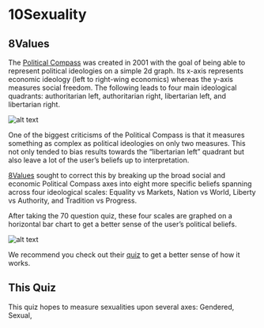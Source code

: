 # 10Sexuality

## 8Values 
The [Political Compass](https://www.politicalcompass.org/) was created in 2001 with the goal of being able to represent political ideologies on a simple 2d graph. Its x-axis represents economic ideology (left to right-wing economics) whereas the y-axis measures social freedom. The following leads to four main ideological quadrants: authoritarian left, authoritarian right, libertarian left, and libertarian right.

![alt text](https://qph.fs.quoracdn.net/main-qimg-62c5d2b208ffd92fb5331453391af9b6)


One of the biggest criticisms of the Political Compass is that it measures something as complex as political ideologies on only two measures. This not only tended to bias results towards the “libertarian left” quadrant but also leave a lot of the user’s beliefs up to interpretation. 

[8Values](https://github.com/8values/8values.github.io#readme) sought to correct this by breaking up the broad social and economic Political Compass axes into eight more specific beliefs spanning across four ideological scales: Equality vs Markets, Nation vs World, Liberty vs Authority, and Tradition vs Progress.

After taking the 70 question quiz, these four scales are graphed on a horizontal bar chart to get a better sense of the user’s political beliefs. 

![alt text](https://abload.de/img/8values2rsy8.png)

We recommend you check out their [quiz](https://8values.github.io/) to get a better sense of how it works.

## This Quiz
This quiz hopes to measure sexualities upon several axes: Gendered, Sexual, 
